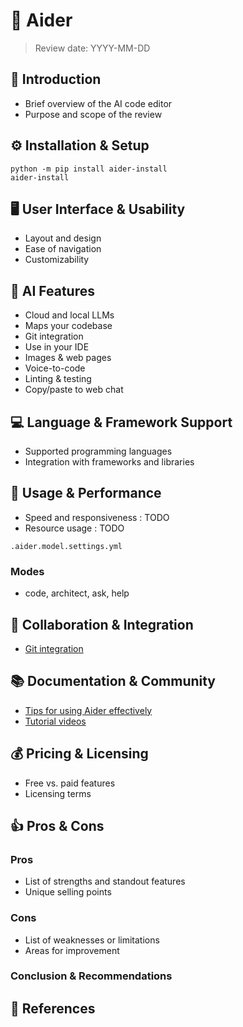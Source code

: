 # 🤖 Aider

> Review date: YYYY-MM-DD

## 📝 Introduction
- Brief overview of the AI code editor
- Purpose and scope of the review

## ⚙️ Installation & Setup

```shell
python -m pip install aider-install
aider-install
```

## 🖥️ User Interface & Usability
- Layout and design
- Ease of navigation
- Customizability

## 🤔 AI Features
- Cloud and local LLMs
- Maps your codebase
- Git integration
- Use in your IDE
- Images & web pages
- Voice-to-code
- Linting & testing
- Copy/paste to web chat

## 💻 Language & Framework Support
- Supported programming languages
- Integration with frameworks and libraries

## 🚀 Usage & Performance
- Speed and responsiveness : TODO
- Resource usage : TODO

`.aider.model.settings.yml`

### Modes
- code, architect, ask, help

## 🤝 Collaboration & Integration
- [Git integration](https://aider.chat/docs/git.html)

## 📚 Documentation & Community
- [Tips for using Aider effectively](https://aider.chat/docs/usage/tips.html)
- [Tutorial videos](https://aider.chat/docs/usage/tutorials.html)

## 💰 Pricing & Licensing
- Free vs. paid features
- Licensing terms

## 👍 Pros & Cons

### Pros

- List of strengths and standout features
- Unique selling points

### Cons
- List of weaknesses or limitations
- Areas for improvement

### Conclusion & Recommendations

## 🔗 References
